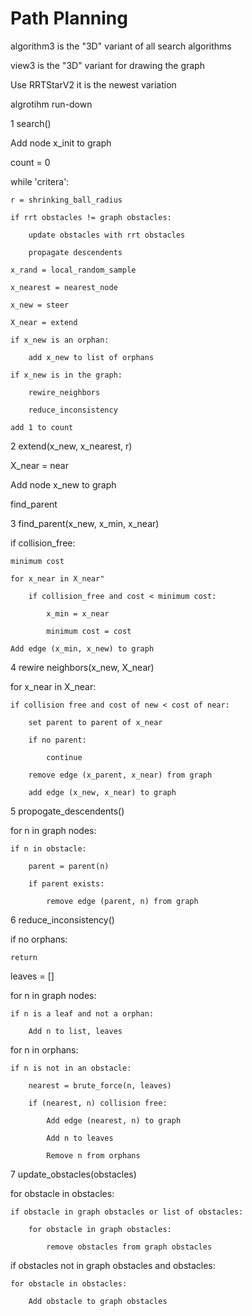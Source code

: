 # Path Planning

algorithm3 is the "3D" variant of all search algorithms

view3 is the "3D" variant for drawing the graph

Use RRTStarV2 it is the newest variation


algrotihm run-down

1 search()

Add node x_init to graph

count = 0

while 'critera':

    r = shrinking_ball_radius
    
    if rrt obstacles != graph obstacles:
    
        update obstacles with rrt obstacles
        
        propagate descendents
        
    x_rand = local_random_sample
    
    x_nearest = nearest_node
   
    x_new = steer
    
    X_near = extend
    
    if x_new is an orphan:
    
        add x_new to list of orphans
        
    if x_new is in the graph:
    
        rewire_neighbors
        
        reduce_inconsistency
        
    add 1 to count

2 extend(x_new, x_nearest, r)

X_near = near

Add node x_new to graph

find_parent

3 find_parent(x_new, x_min, x_near)

if collision_free:

    minimum cost
    
    for x_near in X_near"
    
        if collision_free and cost < minimum cost:
        
            x_min = x_near
            
            minimum cost = cost
            
    Add edge (x_min, x_new) to graph

4 rewire neighbors(x_new, X_near)

for x_near in X_near:

    if collision free and cost of new < cost of near:
    
        set parent to parent of x_near
        
        if no parent:
        
            continue
            
        remove edge (x_parent, x_near) from graph
        
        add edge (x_new, x_near) to graph

5 propogate_descendents()

for n in graph nodes:

    if n in obstacle:
    
        parent = parent(n)
        
        if parent exists:
        
            remove edge (parent, n) from graph

6 reduce_inconsistency()

if no orphans:

    return
    
leaves = []

for n in graph nodes:

    if n is a leaf and not a orphan:
    
        Add n to list, leaves
        
for n in orphans:

    if n is not in an obstacle:
   
        nearest = brute_force(n, leaves)
        
        if (nearest, n) collision free:
        
            Add edge (nearest, n) to graph
            
            Add n to leaves
            
            Remove n from orphans

7 update_obstacles(obstacles)

for obstacle in obstacles:

    if obstacle in graph obstacles or list of obstacles:
    
        for obstacle in graph obstacles:
        
            remove obstacles from graph obstacles
            
if obstacles not in graph obstacles and obstacles:

    for obstacle in obstacles:
    
        Add obstacle to graph obstacles
